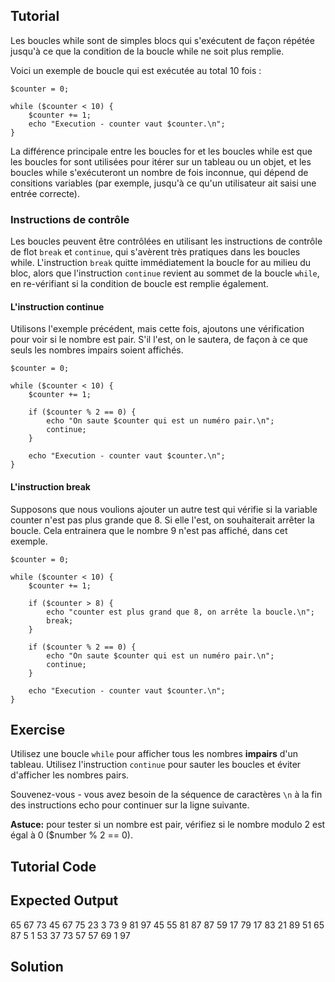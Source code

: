Tutorial
--------

Les boucles while sont de simples blocs qui s'exécutent de façon
répétée jusqu'à ce que la condition de la boucle while ne soit plus remplie.

Voici un exemple de boucle qui est exécutée au total 10 fois :

    $counter = 0;

    while ($counter < 10) {
        $counter += 1;
        echo "Execution - counter vaut $counter.\n";
    }

La différence principale entre les boucles for et les boucles while
est que les boucles for sont utilisées pour itérer sur un tableau ou
un objet, et les boucles while s'exécuteront un nombre de fois
inconnue, qui dépend de consitions variables (par exemple, jusqu'à ce
qu'un utilisateur ait saisi une entrée correcte).

### Instructions de contrôle

Les boucles peuvent être contrôlées en utilisant les instructions de
contrôle de flot `break` et `continue`, qui s'avèrent très pratiques dans
les boucles while. L'instruction `break` quitte immédiatement la
boucle for au milieu du bloc, alors que l'instruction `continue`
revient au sommet de la boucle `while`, en re-vérifiant si la
condition de boucle est remplie également.

#### L'instruction continue

Utilisons l'exemple précédent, mais cette fois, ajoutons une
vérification pour voir si le nombre est pair. S'il l'est, on le
sautera, de façon à ce que seuls les nombres impairs soient affichés.

    $counter = 0;

    while ($counter < 10) {
        $counter += 1;

        if ($counter % 2 == 0) {
            echo "On saute $counter qui est un numéro pair.\n";
            continue;
        }

        echo "Execution - counter vaut $counter.\n";
    }

#### L'instruction break

Supposons que nous voulions ajouter un autre test qui vérifie si la
variable counter n'est pas plus grande que 8. Si elle l'est, on
souhaiterait arrêter la boucle. Cela entrainera que le nombre 9 n'est
pas affiché, dans cet exemple.

    $counter = 0;

    while ($counter < 10) {
        $counter += 1;

        if ($counter > 8) {
            echo "counter est plus grand que 8, on arrête la boucle.\n";
            break;
        }

        if ($counter % 2 == 0) {
            echo "On saute $counter qui est un numéro pair.\n";
            continue;
        }

        echo "Execution - counter vaut $counter.\n";
    }

Exercise
--------

Utilisez une boucle `while` pour afficher tous les nombres **impairs**
d'un tableau. Utilisez l'instruction `continue` pour sauter les
boucles et éviter d'afficher les nombres pairs.

Souvenez-vous - vous avez besoin de la séquence de caractères `\n` à
la fin des instructions echo pour continuer sur la ligne suivante.

**Astuce:** pour tester si un nombre est pair, vérifiez si le nombre
modulo 2 est égal à 0 ($number % 2 == 0).

Tutorial Code
-------------

<?php
$numbers = [56, 65, 26, 86, 66, 34, 78, 74, 67, 18, 34, 73, 45, 67, 75, 10, 60, 80, 74, 16, 86, 34, 12, 23, 42, 72, 36, 3, 73, 9, 92, 81, 94, 54, 97, 74, 45, 55, 70, 94, 96, 81, 86, 86, 84, 4, 32, 8, 96, 86, 87, 18, 84, 87, 59, 48, 32, 90, 17, 22, 82, 79, 66, 28, 17, 14, 80, 83, 66, 36, 21, 89, 68, 2, 51, 65, 20, 87, 48, 5, 1, 16, 60, 53, 84, 90, 16, 2, 37, 73, 57, 70, 57, 69, 68, 1, 24, 40, 72, 97];

// TODO: Affichez seulement les nombres impairs

?>

Expected Output
---------------

65
67
73
45
67
75
23
3
73
9
81
97
45
55
81
87
87
59
17
79
17
83
21
89
51
65
87
5
1
53
37
73
57
57
69
1
97

Solution
--------

<?php
$numbers = [56, 65, 26, 86, 66, 34, 78, 74, 67, 18, 34, 73, 45, 67, 75, 10, 60, 80, 74, 16, 86, 34, 12, 23, 42, 72, 36, 3, 73, 9, 92, 81, 94, 54, 97, 74, 45, 55, 70, 94, 96, 81, 86, 86, 84, 4, 32, 8, 96, 86, 87, 18, 84, 87, 59, 48, 32, 90, 17, 22, 82, 79, 66, 28, 17, 14, 80, 83, 66, 36, 21, 89, 68, 2, 51, 65, 20, 87, 48, 5, 1, 16, 60, 53, 84, 90, 16, 2, 37, 73, 57, 70, 57, 69, 68, 1, 24, 40, 72, 97];

// TODO: Affichez seulement les nombres impairs
$index = 0;
while( $index < count( $numbers ) )
{
    $number = $numbers[ $index ];
    ++$index;

    if( $number % 2 == 0 )
        continue;

    echo "$number\n";
}
?>
